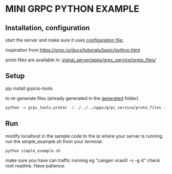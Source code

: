 # MINI GRPC PYTHON EXAMPLE

## Installation, configuration

start the server and make sure it uses [configuration file:](config/interfaces.json)

inspiration from
https://grpc.io/docs/tutorials/basic/python.html


proto files are available in: [signal_server/apps/grpc_service/proto_files/](/signal_server/apps/grpc_service/proto_files/)

## Setup
pip install grpcio-tools

to re-generate files (already generated in the [generated](generated/) folder)

```bash
python -m grpc_tools.protoc -I../../../apps/grpc_service/proto_files --python_out=./generated --grpc_python_out=./generated ../../../apps/grpc_service/proto_files/*
```

## Run
modify localhost in the sample code to the ip where your server is running.
run the simple_example.sh from your terminal.
```bash
python simple_example.sh
```

make sure you have can traffic running eg "cangen vcan0  -v -g 4" check root readme. Have patience.
